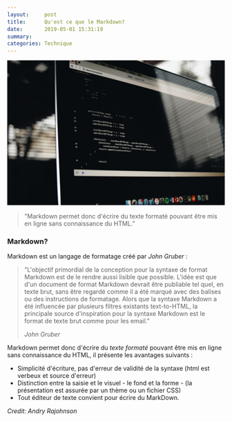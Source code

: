 ```yaml
---
layout:     post
title:      Qu'est ce que le Markdown?
date:       2019-05-01 15:31:19
summary:   
categories: Technique
---
```

![mark](/images/markdown.jpeg)
> "Markdown permet donc d'écrire du texte formaté pouvant être mis en ligne sans connaissance du HTML."

### Markdown?

Markdown est un langage de formatage créé par *John Gruber* :


<blockquote>
  <p>
    "L'objectif primordial de la conception pour la syntaxe de format Markdown est de le rendre aussi lisible que possible. L'idée est que d'un document de format Markdown devrait être publiable tel quel, en texte brut, sans être regardé comme il a été marqué avec des balises ou des instructions de formatage. Alors que la syntaxe Markdown a été influencée par plusieurs filtres existants text-to-HTML, la principale source d'inspiration pour la syntaxe Markdown est le format de texte brut comme pour les email."
</p>
  <footer><cite title="Antoine de Saint-Exupéry">John Gruber</cite></footer>
</blockquote>

Markdown permet donc d'écrire du *texte formaté* pouvant être mis en ligne sans connaissance du HTML, il présente les avantages suivants :

* Simplicité d'écriture, pas d'erreur de validité de la syntaxe (html est verbeux et source d'erreur)
* Distinction entre la saisie et le visuel -  le fond et la forme - (la présentation est assurée par un thème ou un fichier CSS)
* Tout éditeur de texte convient pour écrire du MarkDown.
       

<footer><cite title="Workshop">Credit: Andry Rajohnson</cite></footer>